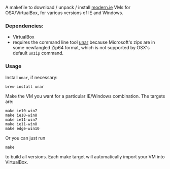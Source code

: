 A makefile to download / unpack / install [modern.ie](http://modern.ie/) VMs for
OSX/VirtualBox, for various versions of IE and Windows.

### Dependencies:

* VirtualBox
* requires the command line tool [unar](https://unarchiver.c3.cx/commandline) because Microsoft's zips are in some
newfangled Zip64 format, which is not supported by OSX's default `unzip`
command.

### Usage

Install `unar`, if necessary:

    brew install unar

Make the VM you want for a particular IE/Windows combination. The targets are:

    make ie10-win7
    make ie10-win8
    make ie11-win7
    make ie11-win8
    make edge-win10

Or you can just run

    make

to build all versions. Each make target will automatically import your
VM into VirtualBox.
